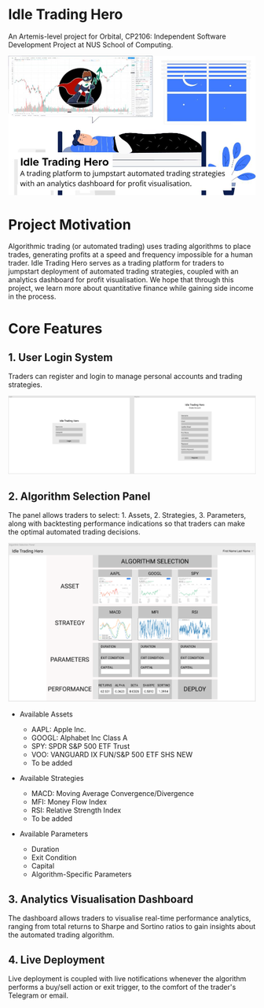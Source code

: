 # Idle Trading Hero

An Artemis-level project for Orbital, CP2106: Independent Software Development Project at NUS School of Computing.

![poster](assets/poster.jpg)

# Project Motivation

Algorithmic trading (or automated trading) uses trading algorithms to place trades, generating profits at a speed and frequency impossible for a human trader. Idle Trading Hero serves as a trading platform for traders to jumpstart deployment of automated trading strategies, coupled with an analytics dashboard for profit visualisation. We hope that through this project, we learn more about quantitative finance while gaining side income in the process.

# Core Features

## 1. User Login System

Traders can register and login to manage personal accounts and trading strategies.

![login](assets/login_register.png)

## 2. Algorithm Selection Panel

The panel allows traders to select: 1. Assets, 2. Strategies, 3. Parameters, along with backtesting performance indications so that traders can make the optimal automated trading decisions.

![panel](assets/algo_selection_panel.png)

* Available Assets

  * AAPL: Apple Inc.
  * GOOGL: Alphabet Inc Class A
  * SPY: SPDR S&P 500 ETF Trust
  * VOO: VANGUARD IX FUN/S&P 500 ETF SHS NEW
  * To be added

* Available Strategies

  * MACD: Moving Average Convergence/Divergence
  * MFI: Money Flow Index
  * RSI: Relative Strength Index
  * To be added

* Available Parameters

  * Duration
  * Exit Condition
  * Capital
  * Algorithm-Specific Parameters

## 3. Analytics Visualisation Dashboard

The dashboard allows traders to visualise real-time performance analytics, ranging from total returns to Sharpe and Sortino ratios to gain insights about the automated trading algorithm.

## 4. Live Deployment

Live deployment is coupled with live notifications whenever the algorithm performs a buy/sell action or exit trigger, to the comfort of the trader's Telegram or email.
